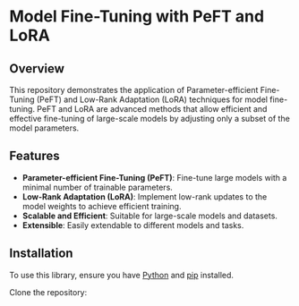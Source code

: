 # Model Fine-Tuning with PeFT and LoRA
 
## Overview

This repository demonstrates the application of Parameter-efficient Fine-Tuning (PeFT) and Low-Rank Adaptation (LoRA) techniques for model fine-tuning. PeFT and LoRA are advanced methods that allow efficient and effective fine-tuning of large-scale models by adjusting only a subset of the model parameters.

## Features

- **Parameter-efficient Fine-Tuning (PeFT)**: Fine-tune large models with a minimal number of trainable parameters.
- **Low-Rank Adaptation (LoRA)**: Implement low-rank updates to the model weights to achieve efficient training.
- **Scalable and Efficient**: Suitable for large-scale models and datasets.
- **Extensible**: Easily extendable to different models and tasks.

## Installation

To use this library, ensure you have [Python](https://www.python.org/) and [pip](https://pip.pypa.io/en/stable/) installed. 

Clone the repository:

```sh
 
